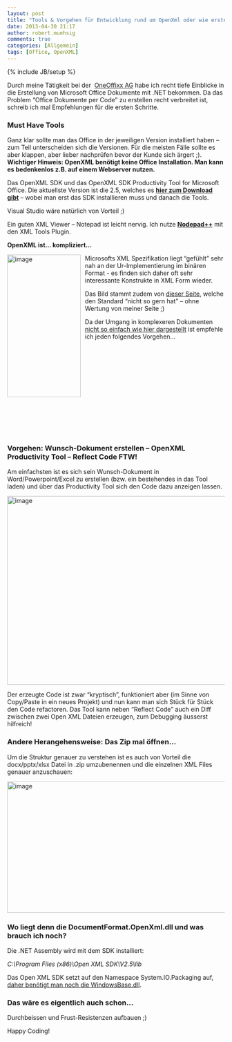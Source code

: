 ```yaml
---
layout: post
title: "Tools & Vorgehen für Entwicklung rund um OpenXml oder wie erstelle ich Office Dokumente mit .NET?"
date: 2013-04-30 21:17
author: robert.muehsig
comments: true
categories: [Allgemein]
tags: [Office, OpenXML]
---
```

{% include JB/setup %}
<p>Durch meine Tätigkeit bei der&nbsp; <a href="http://www.oneoffixx.com/">OneOffixx AG</a> habe ich recht tiefe Einblicke in die Erstellung von Microsoft Office Dokumente mit .NET bekommen. Da das Problem “Office Dokumente per Code” zu erstellen recht verbreitet ist, schreib ich mal Empfehlungen für die ersten Schritte.</p> <h3>Must Have Tools</h3> <p>Ganz klar sollte man das Office in der jeweiligen Version installiert haben – zum Teil unterscheiden sich die Versionen. Für die meisten Fälle sollte es aber klappen, aber lieber nachprüfen bevor der Kunde sich ärgert ;). <br/> <b>Wichtiger Hinweis: OpenXML benötigt keine Office Installation. Man kann es bedenkenlos z.B. auf einem Webserver nutzen. </b></p> <p>Das OpenXML SDK und das OpenXML SDK Productivity Tool for Microsoft Office. Die aktuellste Version ist die 2.5, welches es <a href="http://www.microsoft.com/en-us/download/details.aspx?id=30425"><strong>hier zum Download gibt</strong></a> – wobei man erst das SDK installieren muss und danach die Tools.</p> <p>Visual Studio wäre natürlich von Vorteil ;)</p> <p>Ein guten XML Viewer – Notepad ist leicht nervig. Ich nutze <a href="http://notepad-plus-plus.org/"><strong>Nodepad++</strong></a> mit den XML Tools Plugin.</p> <p><strong>OpenXML ist… kompliziert…</strong></p> <p><a href="{{BASE_PATH}}/assets/wp-images/image1834.png"><img title="image" style="border-top: 0px; border-right: 0px; border-bottom: 0px; margin: 0px 10px 0px 0px; border-left: 0px; display: inline" border="0" alt="image" align="left" src="{{BASE_PATH}}/assets/wp-images/image_thumb987.png" width="170" height="330"></a> </p> <p>Microsofts XML Spezifikation liegt “gefühlt” sehr nah an der Ur-Implementierung im binären Format - es finden sich daher oft sehr interessante Konstrukte in XML Form wieder.</p> <p>Das Bild stammt zudem von <a href="http://noooxml.wikidot.com/rice-pudding">dieser Seite</a>, welche den Standard “nicht so gern hat” – ohne Wertung von meiner Seite ;)</p> <p>Da der Umgang in komplexeren Dokumenten <a href="http://msdn.microsoft.com/en-us/library/office/ff478255.aspx">nicht so einfach wie hier dargestellt</a> ist empfehle ich jeden folgendes Vorgehen…</p> <p>&nbsp;</p> <p>&nbsp;</p> <p>&nbsp;</p> <p>&nbsp;</p> <p>&nbsp;</p> <p>&nbsp;</p> <p>&nbsp;</p> <h3>Vorgehen: Wunsch-Dokument erstellen – OpenXML Productivity Tool – Reflect Code FTW!</h3> <p>Am einfachsten ist es sich sein Wunsch-Dokument in Word/Powerpoint/Excel zu erstellen (bzw. ein bestehendes in das Tool laden) und über das Productivity Tool sich den Code dazu anzeigen lassen.</p> <p><a href="{{BASE_PATH}}/assets/wp-images/image1835.png"><img title="image" style="border-top: 0px; border-right: 0px; border-bottom: 0px; border-left: 0px; display: inline" border="0" alt="image" src="{{BASE_PATH}}/assets/wp-images/image_thumb988.png" width="570" height="437"></a> </p> <p>Der erzeugte Code ist zwar “kryptisch”, funktioniert aber (im Sinne von Copy/Paste in ein neues Projekt) und nun kann man sich Stück für Stück den Code refactoren. Das Tool kann neben “Reflect Code” auch ein Diff zwischen zwei Open XML Dateien erzeugen, zum Debugging äusserst hilfreich!</p> <h3>Andere Herangehensweise: Das Zip mal öffnen…</h3> <p>Um die Struktur genauer zu verstehen ist es auch von Vorteil die docx/pptx/xlsx Datei in .zip umzubenennen und die einzelnen XML Files genauer anzuschauen:</p> <p><a href="{{BASE_PATH}}/assets/wp-images/image1836.png"><img title="image" style="border-top: 0px; border-right: 0px; border-bottom: 0px; border-left: 0px; display: inline" border="0" alt="image" src="{{BASE_PATH}}/assets/wp-images/image_thumb989.png" width="576" height="304"></a> </p> <h3>Wo liegt denn die DocumentFormat.OpenXml.dll und was brauch ich noch?</h3> <p>Die .NET Assembly wird mit dem SDK installiert:</p> <p><em>C:\Program Files (x86)\Open XML SDK\V2.5\lib</em></p> <p>Das Open XML SDK setzt auf den Namespace System.IO.Packaging auf, <a href="http://msdn.microsoft.com/en-us/library/system.io.packaging.aspx">daher benötigt man noch die WindowsBase.dll</a>.</p> <h3>Das wäre es eigentlich auch schon… </h3> <p>Durchbeissen und Frust-Resistenzen aufbauen ;) </p> <p>Happy Coding!</p>

